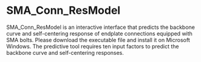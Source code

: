 # SMA_Conn_ResModel
SMA_Conn_ResModel is an interactive interface that predicts the backbone curve and self-centering response of endplate connections equipped with SMA bolts.
Please download the executable file and install it on Microsoft Windows. The predictive tool requires ten input factors to predict the backbone curve and self-centering responses.
